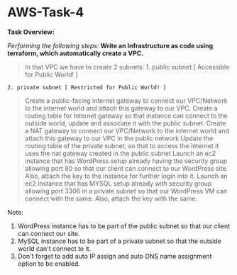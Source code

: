 # AWS-Task-4

**Task Overview:**

*Performing the following steps:*
**Write an Infrastructure as code using terraform, which automatically create a VPC.**

> In that VPC we have to create 2 subnets:
    1. public subnet [ Accessible for Public World! ] 

    2. private subnet [ Restricted for Public World! ]

> Create a public-facing internet gateway to connect our VPC/Network to the internet world and attach this gateway to our VPC.
> Create a routing table for Internet gateway so that instance can connect to the outside world, update and associate it with the public subnet.
> Create a NAT gateway to connect our VPC/Network to the internet world and attach this gateway to our VPC in the public network
> Update the routing table of the private subnet, so that to access the internet it uses the nat gateway created in the public subnet
> Launch an ec2 instance that has WordPress setup already having the security group allowing port 80 so that our client can connect to our WordPress site. Also, attach the key to the instance for further login into it.
> Launch an ec2 instance that has MYSQL setup already with security group allowing port 3306 in a private subnet so that our WordPress VM can connect with the same. Also, attach the key with the same.


Note:
1. WordPress instance has to be part of the public subnet so that our client can connect our site. 
2. MySQL instance has to be part of a private subnet so that the outside world can't connect to it.
3. Don't forget to add auto IP assign and auto DNS name assignment option to be enabled.
